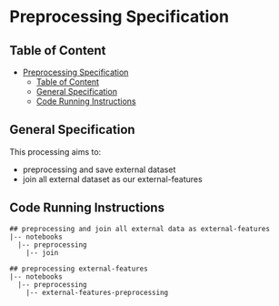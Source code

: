 # Preprocessing Specification

## Table of Content
- [Preprocessing Specification](#preprocessing-specification)
  - [Table of Content](#table-of-content)
  - [General Specification](#general-specification)
  - [Code Running Instructions](#code-running-instructions)


## General Specification
This processing aims to:
  - preprocessing and save external dataset
  - join all external dataset as our external-features

## Code Running Instructions
```
## preprocessing and join all external data as external-features
|-- notebooks
  |-- preprocessing
    |-- join

## preprocessing external-features
|-- notebooks
  |-- preprocessing
    |-- external-features-preprocessing
```